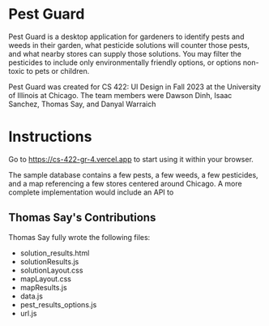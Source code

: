 # Pest Guard
Pest Guard is a desktop application for gardeners to identify pests and weeds in their garden, what pesticide solutions will counter those pests, and what nearby stores can supply those solutions. You may filter the pesticides to include only environmentally friendly options, or options non-toxic to pets or children.

Pest Guard was created for CS 422: UI Design in Fall 2023 at the University of Illinois at Chicago. The team members were Dawson Dinh, Isaac Sanchez, Thomas Say, and Danyal Warraich

# Instructions

Go to https://cs-422-gr-4.vercel.app  to start using it within your browser.

The sample database contains a few pests, a few weeds, a few pesticides, and a map referencing a few stores centered around Chicago. A more complete implementation would include an API to 

## Thomas Say's Contributions

Thomas Say fully wrote the following files:

* solution_results.html
* solutionResults.js
* solutionLayout.css
* mapLayout.css
* mapResults.js
* data.js
* pest_results_options.js
* url.js

